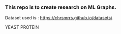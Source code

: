 ### This repo is to create research on ML Graphs. 

Dataset used is :
https://chrsmrrs.github.io/datasets/

YEAST
PROTEIN
